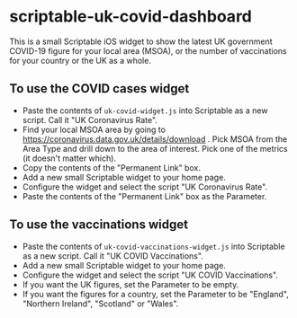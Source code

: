 # scriptable-uk-covid-dashboard

This is a small Scriptable iOS widget to show the latest UK government COVID-19 figure for your local area (MSOA), or the number of vaccinations for your country or the UK as a whole.

## To use the COVID cases widget

* Paste the contents of `uk-covid-widget.js` into Scriptable as a new script.  Call it "UK Coronavirus Rate".
* Find your local MSOA area by going to https://coronavirus.data.gov.uk/details/download .  Pick MSOA from the Area Type and drill down to the area of interest.  Pick one of the metrics (it doesn't matter which).
* Copy the contents of the "Permanent Link" box.
* Add a new small Scriptable widget to your home page.
* Configure the widget and select the script "UK Coronavirus Rate".
* Paste the contents of the "Permanent Link" box as the Parameter.

## To use the vaccinations widget

 * Paste the contents of `uk-covid-vaccinations-widget.js` into Scriptable as a new script. Call it "UK COVID Vaccinations".
 * Add a new small Scriptable widget to your home page.
 * Configure the widget and select the script "UK COVID Vaccinations".
 * If you want the UK figures, set the Parameter to be empty.
 * If you want the figures for a country, set the Parameter to be "England", "Northern Ireland", "Scotland" or "Wales".